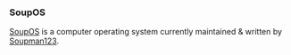 ### SoupOS

[SoupOS](http://github.com) is a computer operating system currently maintained & written by [Soupman123](https://github.com/Soupman123/).
